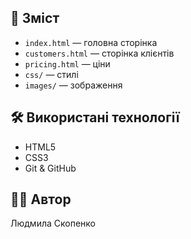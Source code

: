 ## 📂 Зміст
- `index.html` — головна сторінка
- `customers.html` — сторінка клієнтів
- `pricing.html` — ціни
- `css/` — стилі
- `images/` — зображення

## 🛠️ Використані технології
- HTML5  
- CSS3  
- Git & GitHub

## 👩‍💻 Автор
Людмила Скопенко